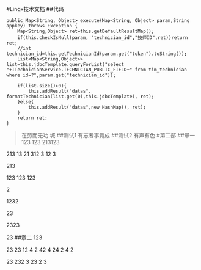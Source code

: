 <ul id="tree" class="ztree"></ul><article class='markdown-body'>
#Lingx技术文档
##代码

    public Map<String, Object> execute(Map<String, Object> param,String appkey) throws Exception {
		Map<String,Object> ret=this.getDefaultResultMap();
		if(this.checkIsNull(param, "technician_id","技师ID",ret))return ret;
		//int technician_id=this.getTechnicianId(param.get("token").toString());
		List<Map<String,Object>> list=this.jdbcTemplate.queryForList("select "+ITechnicianService.TECHNICIAN_PUBLIC_FIELD+" from tim_technician where id=?",param.get("technician_id"));
		
		if(list.size()>0){
			this.addResult("datas", formatTechnician(list.get(0),this.jdbcTemplate), ret);
		}else{
			this.addResult("datas",new HashMap(), ret);
		}
		return ret;
	}

> 在劳而无功 城
##测试1
有志者事竟成
##测试2
有声有色
#第二部
##章一
123
123
213123

213
13
21
312
3
12
3

213

123
123
123

2

1232

23

2323


23
##章二
123

23
23
12
4
2
42
4
24
2
4
2



23
232
3
23
2
3
> 
 </article>
<script type="text/javascript" src="../javascripts/jquery-1.4.4.min.js"></script>
<script type="text/javascript" src="../javascripts/jquery.ztree.core-3.5.min.js"></script>
<script type="text/javascript" src="../javascripts/ztree_toc.js"></script>
<link rel="stylesheet" href="../stylesheets/zTreeStyle/zTreeStyle.css" type="text/css">

<SCRIPT type="text/javascript" >
 $(document).ready(function(){ $('#tree').ztree_toc({
 is_auto_number:true, 
is_highlight_selected_line:false,
documment_selector:'.markdown-body', 
ztreeStyle: { width:'260px', overflow: 'auto', position: 'fixed', 'z-index': 2147483647, border: '0px none', left: '0px', top: '0px' } 
}); });
</SCRIPT> 
